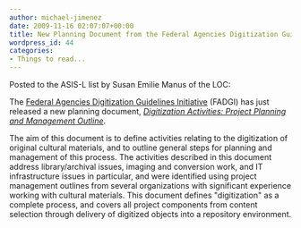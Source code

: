 ```yaml
---
author: michael-jimenez
date: 2009-11-16 02:07:07+00:00
title: New Planning Document from the Federal Agencies Digitization Guidelines Initiative
wordpress_id: 44
categories:
- Things to read...
---
```


Posted to the ASIS-L list by Susan Emilie Manus of the LOC:

The [Federal Agencies Digitization Guidelines Initiative](http://digitizationguidelines.gov) (FADGI) has just released a new planning document, [_Digitization Activities: Project Planning and Management Outline_](http://www.digitizationguidelines.gov/stillimages/documents/Planning.html).

The aim of this document is to define activities relating to the digitization of original cultural materials, and to outline general steps for planning and management of this process. The activities described in this document address library/archival issues, imaging and conversion work, and IT infrastructure issues in particular, and were identified using project management outlines from several organizations with significant experience working with cultural materials. This document defines "digitization" as a complete process, and covers all project components from content selection through delivery of digitized objects into a repository environment.
